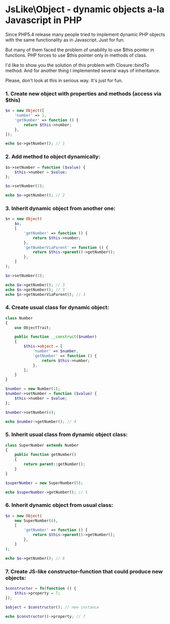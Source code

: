 # JsLike\Object - dynamic objects a-la Javascript in PHP

Since PHP5.4 release many people tried to implement dynamic PHP objects
with the same functionality as in Javascript. Just for fun.

But many of them faced the problem of unability to use $this pointer in functions.
PHP forces to use $this pointer only in methods of class.

I'd like to show you the solution of this problem with Closure::bindTo method.
And for another thing I implemented several ways of inheritance.

Please, don't look at this in serious way. It's just for fun.

### 1. Create new object with properties and methods (access via $this)

```php
$o = new Object([
    'number' => 1,
    'getNumber' => function () {
        return $this->number;
    },
]);

echo $o->getNumber(); // 1
```

### 2. Add method to object dynamically:

```php
$o->setNumber = function ($value) {
    $this->number = $value;
};

$o->setNumber(2);

echo $o->getNumber(); // 2
```

### 3. Inherit dynamic object from another one:

```php
$n = new Object(
    $o,
    [
        'getNumber' => function () {
            return $this->number;
        },
        'getNumberViaParent' => function () {
            return $this->parent()->getNumber();
        },
    ]
);

$o->setNumber(3);

echo $o->getNumber(); // 3
echo $n->getNumber(); // 3
echo $n->getNumberViaParent(); // 3
```

### 4. Create usual class for dynamic object:

```php
class Number
{
    use ObjectTrait;

    public function __construct($number)
    {
        $this->object = [
            'number' => $number,
            'getNumber' => function () {
                return $this->number;
            },
        ];
    }
}

$number = new Number(1);
$number->setNumber = function ($value) {
    $this->number = $value;
};

$number->setNumber(4);

echo $number->getNumber(); // 4
```

### 5. Inherit usual class from dynamic object class:

```php
class SuperNumber extends Number
{
    public function getNumber()
    {
        return parent::getNumber();
    }
}

$superNumber = new SuperNumber(5);

echo $superNumber->getNumber(); // 5
```

### 6. Inherit dynamic object from usual class:

```php
$o = new Object(
    new SuperNumber(6),
    [
        'getNumber' => function () {
            return $this->parent()->getNumber();
        },
    ]
);

echo $o->getNumber(); // 6
```

### 7. Create JS-like constructor-function that could produce new objects:

```php
$constructor = fn(function () {
    $this->property = 7;
});

$object = $constructor(); // new instance

echo $constructor()->property; // 7
```
